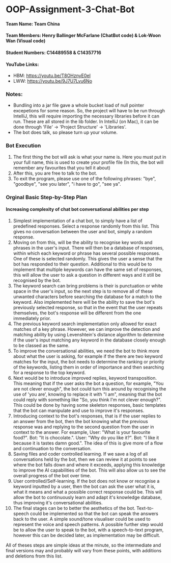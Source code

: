 # OOP-Assignment-3-Chat-Bot
#### Team Name: Team China
#### Team Members: Henry Ballinger McFarlane (ChatBot code) & Lok-Woon Wan (Visual code)
#### Student Numbers: C14489558 & C14357716

#### YouTube Links:
- HBM: https://youtu.be/T8OHznyE0eI
- LWW: https://youtu.be/9J7U7Lvu6No

### Notes:
- Bundling into a jar file gave a whole bucket load of null pointer excepetions for some reason. So, the project will have to be run through IntelliJ, this will require importing the necessary libraries before it can run. These are all stored in the lib folder. In IntelliJ (on Mac), it can be done through 'File' -> 'Project Structure' -> 'Libraries'.
- The bot does talk, so please turn up your volume.

### Bot Execution

1. The first thing the bot will ask is what your name is. Here you must put in your full name, this is used to create your profile file (In this, the bot will remember any favourites that you tell it about)
2. After this, you are free to talk to the bot.
3. To exit the program, please use one of the following phrases: "bye", "goodbye", "see you later", "i have to go", "see ya".

### Orginal Basic Step-by-Step Plan
#### Increasing complexity of chat bot conversational abilities per step

1. Simplest implementation of a chat bot, to simply have a list of predefined responses. Select a response randomly from this list. This gives no conversation between the user and bot, simply a random response.
2. Moving on from this, will be the ability to recognise key words and phrases in the user's input. There will then be a database of responses, within which each keyword or phrase has several possible responses. One of these is selected randomly. This gives the user a sense that the bot has responded to their question. Additional to this would be to implement that multiple keywords can have the same set of responses, this will allow the user to ask a question in different ways and it still be recognised by the bot.
3. The keyword search can bring problems is their is punctuation or white space in the user's input, so the next step is to remove all of these unwanted characters before searching the database for a match to the keyword. Also implemented here will be the ability to save the bot's previously selected response, so that in the event that the user repeats themselves, the bot's response will be different from the one immediately prior.
4. The previous keyword search implementation only allowed for exact matches of a key phrase. However, we can improve the detection and matching ability by using Levenshtein's distance algorithm to determine if the user's input matching any keyword in the database closely enough to be classed as the same.
5. To improve the conversational abilities, we need the bot to think more about what the user is asking, for example if the there are two keyword matches for the input, the bot needs to determine the ranking or priority of the keywords, listing them in order of importance and then searching for a response to the top keyword.
6. Next would be to introduce improved replies, keyword transposition. This meaning that if the user asks the bot a question, for example, "You are not clever enough", the bot could turn this around by recognising the use of 'you are', knowing to replace it with "I am", meaning that the bot could reply with something like "So, you think I'm not clever enough?". This could be done by having some skeleton responses, basic templates that the bot can manipulate and use to improve it's responses. 
7. Introducing context to the bot's responses, that is if the user replies to an answer from the bot, then the bot knowing what the previous response was and replying to the second question from the user in context to the answer. For example, User: "What is your favourite food?". Bot: "It is chocolate.". User: "Why do you like it?". Bot: "I like it because it is tastes damn good.". The idea of this is give more of a flow and continuation to the conversation.
8. Saving files and coder controlled learning. If we save a log of all conversations held by the bot, then we can review it at points to see where the bot falls down and where it exceeds, applying this knowledge to improve the AI capabilities of the bot. This will also allow us to see the overall progress of the bot over time.
9. User controlled/Self-learning. If the bot does not know or recognise a keyword inputted by a user, then the bot can ask the user what it is, what it means and what a possible correct response could be. This will allow the bot to continuously learn and adapt it's knowledge database, thus improving it's conversational abilities.
10. The final stages can be to better the aesthetics of the bot. Text-to-speech could be implemented so that the bot can speak the answers back to the user. A simple sound/tone visualiser could be used to represent the voice and speech patterns. A possible further step would be to allow the user to speak to the bot, with a speech-to-text program, however this can be decided later, as implementation may be difficult.

All of theses steps are simple ideas at the minute, so the intermediate and final versions may and probably will vary from these points, with additions and deletions from this list.
